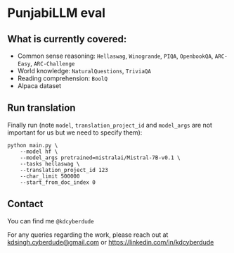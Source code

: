 # PunjabiLLM eval

## What is currently covered:

* Common sense reasoning: `Hellaswag`, `Winogrande`, `PIQA`, `OpenbookQA`, `ARC-Easy`, `ARC-Challenge`
* World knowledge: `NaturalQuestions`, `TriviaQA`
* Reading comprehension: `BoolQ`
* Alpaca dataset

## Run translation

Finally run (note `model`, `translation_project_id` and `model_args` are not important for us but we need to specify them):

```
python main.py \
    --model hf \
    --model_args pretrained=mistralai/Mistral-7B-v0.1 \
    --tasks hellaswag \
    --translation_project_id 123
    --char_limit 500000
    --start_from_doc_index 0
```

## Contact
You can find me `@kdcyberdude`

For any queries regarding the work, please reach out at kdsingh.cyberdude@gmail.com or https://linkedin.com/in/kdcyberdude
